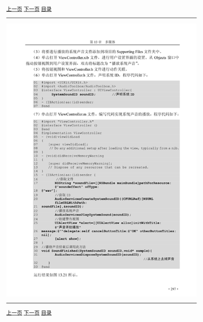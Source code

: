 [上一页](308.md) [下一页](310.md) [目录](../README.md)

***

![309](../images/309.png)

***

[上一页](308.md) [下一页](310.md) [目录](../README.md)
